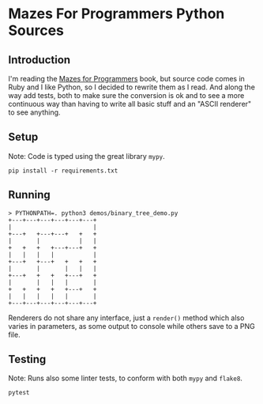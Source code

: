 # Mazes For Programmers Python Sources

## Introduction

I'm reading the [Mazes for Programmers](http://www.mazesforprogrammers.com) book, but source code comes in Ruby and I like Python, so I decided to rewrite them as I read. And along the way add tests, both to make sure the conversion is ok and to see a more continuous way than having to write all basic stuff and an "ASCII renderer" to see anything.

## Setup

Note: Code is typed using the great library `mypy`.

```
pip install -r requirements.txt
```

## Running

```
> PYTHONPATH=. python3 demos/binary_tree_demo.py
+---+---+---+---+---+---+
|                       |
+---+   +---+---+   +   +
|       |           |   |
+   +   +   +---+---+   +
|   |   |   |           |
+---+   +---+   +   +   +
|       |       |   |   |
+---+   +   +   +---+   +
|       |   |   |       |
+   +   +   +   +---+   +
|   |   |   |   |       |
+---+---+---+---+---+---+

```

Renderers do not share any interface, just a `render()` method which also varies in parameters, as some output to console while others save to a PNG file.


## Testing

Note: Runs also some linter tests, to conform with both `mypy` and `flake8`.

```
pytest
```